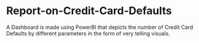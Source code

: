 # Report-on-Credit-Card-Defaults
A Dashboard is made using PowerBI that depicts the number of Credit Card Defaults by different parameters in the form of very telling visuals.
